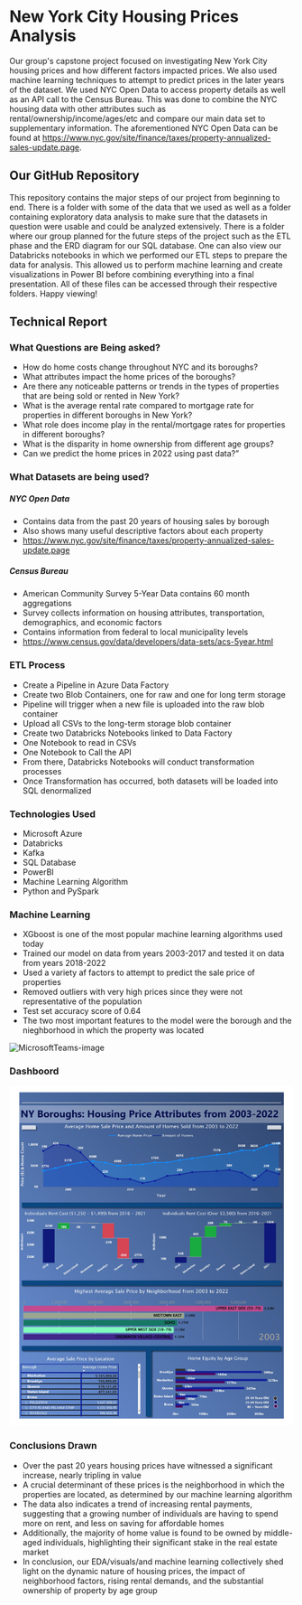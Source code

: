 # New York City Housing Prices Analysis
Our group's capstone project focused on investigating New York City housing prices and how different factors impacted prices. We also used machine learning techniques to attempt to predict prices in the later years of the dataset. We used NYC Open Data to access property details as well as an API call to the Census Bureau. This was done to combine the NYC housing data with other attributes such as rental/ownership/income/ages/etc and compare our main data set to supplementary information. The aforementioned NYC Open Data can be found at https://www.nyc.gov/site/finance/taxes/property-annualized-sales-update.page.

## Our GitHub Repository
This repository contains the major steps of our project from beginning to end. There is a folder with some of the data that we used as well as a folder containing exploratory data analysis to make sure that the datasets in question were usable and could be analyzed extensively. There is a folder where our group planned for the future steps of the project such as the ETL phase and the ERD diagram for our SQL database. One can also view our Databricks notebooks in which we performed our ETL steps to prepare the data for analysis. This allowed us to perform machine learning and create visualizations in Power BI before combining everything into a final presentation. All of these files can be accessed through their respective folders. Happy viewing!

## Technical Report

###  What Questions are Being asked?
* How do home costs change throughout NYC and its boroughs? 
* What attributes impact the home prices of the boroughs?
* Are there any noticeable patterns or trends in the types of properties that are being sold or rented in New York? 
* What is the average rental rate compared to mortgage rate for properties in different boroughs in New York? 
* What role does income play in the rental/mortgage rates for properties in different boroughs?
* What is the disparity in home ownership from different age groups?
* Can we predict the home prices in 2022 using past data?”

### What Datasets are being used?
##### NYC Open Data
* Contains data from the past 20 years of housing sales by borough
* Also shows many useful descriptive factors about each property
* https://www.nyc.gov/site/finance/taxes/property-annualized-sales-update.page
##### Census Bureau
* American Community Survey 5-Year Data contains 60 month aggregations
* Survey collects information on housing attributes, transportation, demographics, and economic factors
* Contains information from federal to local municipality levels
* https://www.census.gov/data/developers/data-sets/acs-5year.html

### ETL Process
* Create a Pipeline in Azure Data Factory
* Create two Blob Containers, one for raw and one for long term storage
* Pipeline will trigger when a new file is uploaded into the raw blob container
* Upload all CSVs to the long-term storage blob container
* Create two Databricks Notebooks linked to Data Factory
* One Notebook to read in CSVs
* One Notebook to Call the API
* From there, Databricks Notebooks will conduct transformation processes
* Once Transformation has occurred, both datasets will be loaded into SQL denormalized

### Technologies Used
* Microsoft Azure 
* Databricks
* Kafka
* SQL Database
* PowerBI
* Machine Learning Algorithm 
* Python and PySpark 

### Machine Learning
* XGboost is one of the most popular machine learning algorithms used today
* Trained our model on data from years 2003-2017 and tested it on data from years 2018-2022
* Used a variety af factors to attempt to predict the sale price of properties
* Removed outliers with very high prices since they were not representative of the population
* Test set accuracy score of 0.64
* The two most important features to the model were the borough and the nieghborhood in which the property was located

![MicrosoftTeams-image](https://github.com/prateekbardhan/Illidan/assets/128511132/4e7a8c3e-ad2f-47aa-88b1-2bbcf0415a67)


### Dashboord


![Dashboard](PowerBI/Illidan_PowerBI_Report.jpg)


### Conclusions Drawn
* Over the past 20 years housing prices have witnessed a significant increase, nearly tripling in value
* A crucial determinant of these prices is the neighborhood in which the properties are located, as determined by our machine learning algorithm
* The data also indicates a trend of increasing rental payments, suggesting that a growing number of individuals are having to spend more on rent, and less on saving for affordable homes
* Additionally, the majority of home value is found to be owned by middle-aged individuals, highlighting their significant stake in the real estate market
* In conclusion, our EDA/visuals/and machine learning collectively shed light on the dynamic nature of housing prices, the impact of neighborhood factors, rising rental demands, and the substantial ownership of property by age group



